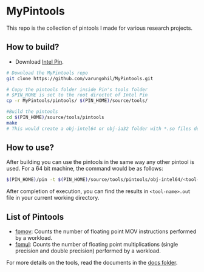 # MyPintools
This repo is the collection of pintools I made for various research projects. 

## How to build?
- Download [Intel Pin](https://software.intel.com/en-us/articles/pin-a-dynamic-binary-instrumentation-tool).
```bash
# Download the MyPintools repo
git clone https://github.com/varungohil/MyPintools.git

# Copy the pintools folder inside Pin's tools folder
# $PIN_HOME is set to the root directot of Intel Pin
cp -r MyPintools/pintools/ $(PIN_HOME)/source/tools/

#Build the pintools
cd $(PIN_HOME)/source/tools/pintools
make
# This would create a obj-intel64 or obj-ia32 folder with *.so files depending on your machine's architecture.
```
## How to use?
After building you can use the pintools in the same way any other pintool is used.
For a 64 bit machine, the command would be as follows:
```bash
$(PIN_HOME)/pin -t $(PIN_HOME)/source/tools/pintools/obj-intel64/<tool-name>.so -- <path_to_app>
```
After completion of execution, you can find the results in ```<tool-name>.out``` file in your current working directory.

## List of Pintools
- [fpmov](https://github.com/varungohil/MyPintools/blob/master/pintools/docs/fpmov.md): Counts the number of floating point MOV instructions performed by a workload.
- [fpmul](https://github.com/varungohil/MyPintools/blob/master/pintools/docs/fpmul.md): Counts the number of floating point multiplications (single precision and double precision) performed by a workload.

For more details on the tools, read the documents in the [docs folder](https://github.com/varungohil/MyPintools/tree/master/pintools/docs).
